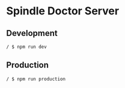 # Spindle Doctor Server

## Development

```
/ $ npm run dev
```

## Production

```
/ $ npm run production
```

